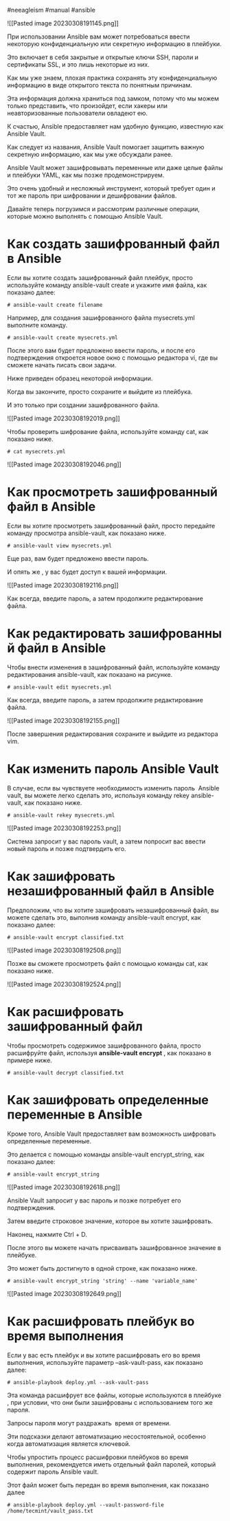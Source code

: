 #neeagleism #manual #ansible 

![[Pasted image 20230308191145.png]]

При использовании Ansible вам может потребоваться ввести некоторую конфиденциальную или секретную информацию в плейбуки.

Это включает в себя закрытые и открытые ключи SSH, пароли и сертификаты SSL, и это лишь некоторые из них.

Как мы уже знаем, плохая практика сохранять эту конфиденциальную информацию в виде открытого текста по понятным причинам.

Эта информация должна храниться под замком, потому что мы можем только представить, что произойдет, если хакеры или неавторизованные пользователи овладеют ею.

К счастью, Ansible предоставляет нам удобную функцию, известную как Ansible Vault.

Как следует из названия, Ansible Vault помогает защитить важную секретную информацию, как мы уже обсуждали ранее.

Ansible Vault может зашифровывать переменные или даже целые файлы и плейбуки YAML, как мы позже продемонстрируем.

Это очень удобный и несложный инструмент, который требует один и тот же пароль при шифровании и дешифровании файлов.

Давайте теперь погрузимся и рассмотрим различные операции, которые можно выполнять с помощью Ansible Vault.

# Как создать зашифрованный файл в Ansible

Если вы хотите создать зашифрованный файл плейбук, просто используйте команду ansible-vault create и укажите имя файла, как показано далее:  

```
# ansible-vault create filename
```

Например, для создания зашифрованного файла mysecrets.yml выполните команду.

```
# ansible-vault create mysecrets.yml
```

После этого вам будет предложено ввести пароль, и после его подтверждения откроется новое окно с помощью редактора vi, где вы сможете начать писать свои задачи.  

Ниже приведен образец некоторой информации.

Когда вы закончите, просто сохраните и выйдите из плейбука.

И это только при создании зашифрованного файла.

![[Pasted image 20230308192019.png]]

Чтобы проверить шифрование файла, используйте команду cat, как показано ниже.

```
# cat mysecrets.yml
```

![[Pasted image 20230308192046.png]]

# Как просмотреть зашифрованный файл в Ansible

Если вы хотите просмотреть зашифрованный файл, просто передайте команду просмотра ansible-vault, как показано ниже.

```
# ansible-vault view mysecrets.yml
```

Еще раз, вам будет предложено ввести пароль.

И опять же , у вас будет доступ к вашей информации.

![[Pasted image 20230308192116.png]]

Как всегда, введите пароль, а затем продолжите редактирование файла.

# Как редактировать зашифрованный файл в Ansible

Чтобы внести изменения в зашифрованный файл, используйте команду редактирования ansible-vault, как показано на рисунке.

```
# ansible-vault edit mysecrets.yml
```

Как всегда, введите пароль, а затем продолжите редактирование файла.

![[Pasted image 20230308192155.png]]

После завершения редактирования сохраните и выйдите из редактора vim.

# Как изменить пароль Ansible Vault

В случае, если вы чувствуете необходимость изменить пароль  Ansible vault, вы можете легко сделать это, используя команду rekey ansible-vault, как показано ниже.

```
# ansible-vault rekey mysecrets.yml
```

![[Pasted image 20230308192253.png]]

Система запросит у вас пароль vault, а затем попросит вас ввести новый пароль и позже подтвердить его.

# Как зашифровать незашифрованный файл в Ansible

Предположим, что вы хотите зашифровать незашифрованный файл, вы можете сделать это, выполнив команду ansible-vault encrypt, как показано далее:

```
# ansible-vault encrypt classified.txt
```

![[Pasted image 20230308192508.png]]

Позже вы сможете просмотреть файл с помощью команды cat, как показано ниже.

![[Pasted image 20230308192524.png]]

# Как расшифровать зашифрованный файл

Чтобы просмотреть содержимое зашифрованного файла, просто расшифруйте файл, используя **ansible-vault encrypt** , как показано в примере ниже.

```
# ansible-vault decrypt classified.txt
```

# Как зашифровать определенные переменные в Ansible

Кроме того, Ansible Vault предоставляет вам возможность шифровать определенные переменные.

Это делается с помощью команды ansible-vault encrypt_string, как показано далее:

```
# ansible-vault encrypt_string
```

![[Pasted image 20230308192618.png]]

Ansible Vault запросит у вас пароль и позже потребует его подтверждения.

Затем введите строковое значение, которое вы хотите зашифровать.

Наконец, нажмите Ctrl + D.

После этого вы можете начать присваивать зашифрованное значение в плейбуке.

Это может быть достигнуто в одной строке, как показано ниже.

```
# ansible-vault encrypt_string 'string' --name 'variable_name'
```

![[Pasted image 20230308192649.png]]

# Как расшифровать плейбук во время выполнения

Если у вас есть плейбук и вы хотите расшифровать его во время выполнения, используйте параметр –ask-vault-pass, как показано далее:  

```
# ansible-playbook deploy.yml --ask-vault-pass
```

Эта команда расшифрует все файлы, которые используются в плейбуке , при условии, что они были зашифрованы с использованием того же пароля.

Запросы пароля могут раздражать  время от времени.

Эти подсказки делают автоматизацию несостоятельной, особенно когда автоматизация является ключевой.

Чтобы упростить процесс расшифровки плейбуков во время выполнения, рекомендуется иметь отдельный файл паролей, который содержит пароль Ansible vault.

Этот файл может быть передан во время выполнения, как показано далее

```
# ansible-playbook deploy.yml --vault-password-file  /home/tecmint/vault_pass.txt
```